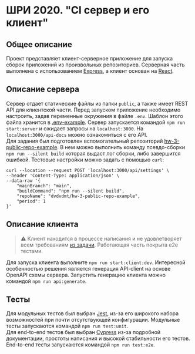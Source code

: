 # ШРИ 2020. "CI сервер и его клиент"

## Общее описание

Проект представляет клиент-серверное приложение для запуска сборок приложений из произвольных
репозиториев. Серверная часть выполнена с использованием [Express](https://expressjs.com/), а клиент
основан на [React](https://reactjs.org/).

## Описание сервера

Сервер отдает статические файлы из папки `public`, а также имеет REST API для клиентской части.
Перед запуском приложение необходимо настроить, задав переменные окружения в файле `.env`. Шаблон
этого файла хранится в [.env-example](.env-example). Сервер запускается командой
`npm run start:server` и ожидает запросы на `localhost:3000`. На `localhost:3000/api-docs` можно
ознакомиться с его API.  
Для задания был подготовлен вспомогательный репозиторий
[hw-3-public-repo-example](https://github.com/dvdvdmt/hw-3-public-repo-example). В нем можно
выполнить команду псевдо-сборки `npm run --silent build` которая выдаст лог сборки, либо завершится
ошибкой. Тестовые настройки можно задать с помощью `curl`:

```$bash
curl --location --request POST 'localhost:3000/api/settings' \
--header 'Content-Type: application/json' \
--data-raw '{
    "mainBranch": "main",
    "buildCommand": "npm run --silent build",
    "repoName": "dvdvdmt/hw-3-public-repo-example",
    "period": 1
}'
```

## Описание клиента

> ⚠️ Клиент находится в процессе написания и не удовлетворяет всем требованиям
> [из задачи](https://wiki.yandex.ru/shri-2020/homework/React-II/). Работающая часть покрыта e2e
> тестами.

Для запуска клиента выполните `npm run start:client:dev`. Интересной особенностью решения является
генерация API-client на основе OpenAPI схемы сервера. Запустить генерацию клиента можно командой
`npm run api:generate`.

## Тесты

Для модульных тестов был выбран [Jest](https://jestjs.io/en/), из-за его широкого набора
возможностей при почти отсутствующей конфигурации. Модульные тесты запускаются командой
`npm run test:unit`.  
Для end-to-end тестов был выбран [Cypress](https://www.cypress.io/) из-за подробной документации,
простоты написания и высокой стабильности его тестов. End-to-end тесты запускаются командой
`npm run test:e2e`.
